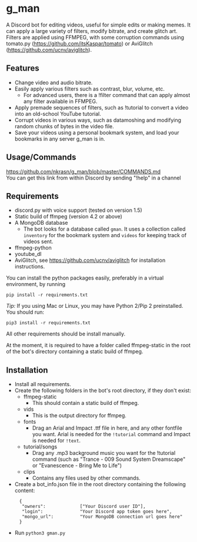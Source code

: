 # g_man
A Discord bot for editing videos, useful for simple edits or making memes. It can apply a large variety of filters, modify bitrate, and create glitch art. <br>
Filters are applied using FFMPEG, with some corruption commands using tomato.py (https://github.com/itsKaspar/tomato) or AviGlitch (https://github.com/ucnv/aviglitch).

## Features
* Change video and audio bitrate.
* Easily apply various filters such as contrast, blur, volume, etc.
  * For advanced users, there is a !filter command that can apply almost any filter available in FFMPEG.
* Apply premade sequences of filters, such as !tutorial to convert a video into an old-school YouTube tutorial.
* Corrupt videos in various ways, such as datamoshing and modifying random chunks of bytes in the video file.
* Save your videos using a personal bookmark system, and load your bookmarks in any server g_man is in.

## Usage/Commands
https://github.com/nkrasn/g_man/blob/master/COMMANDS.md<br>
You can get this link from within Discord by sending "!help" in a channel

## Requirements
* discord.py with voice support (tested on version 1.5)
* Static build of ffmpeg (version 4.2 or above)
* A MongoDB database
  * The bot looks for a database called `gman`. It uses a collection called `inventory` for the bookmark system and `videos` for keeping track of videos sent.
* ffmpeg-python
* youtube_dl
* AviGlitch, see https://github.com/ucnv/aviglitch for installation instructions.

You can install the python packages easily, preferably in a virtual environment, by running
```
pip install -r requirements.txt
```

*Tip:* If you using Mac or Linux, you may have Python 2/Pip 2 preinstalled. You should run:
```
pip3 install -r requirements.txt
```

All other requirements should be install manually.

At the moment, it is required to have a folder called ffmpeg-static in the root of the bot's directory containing a static build of ffmpeg. <br>

## Installation
* Install all requirements.
* Create the following folders in the bot's root directory, if they don't exist:
  * ffmpeg-static
    * This should contain a static build of ffmpeg.
  * vids
    * This is the output directory for ffmpeg.
  * fonts
    * Drag an Arial and Impact .ttf file in here, and any other fontfile you want. Arial is needed for the `!tutorial` command and Impact is needed for `!text`.
  * tutorial/songs
    * Drag any .mp3 background music you want for the !tutorial command (such as "Trance - 009 Sound System Dreamscape" or "Evanescence - Bring Me to Life")
  * clips
    * Contains any files used by other commands.
* Create a bot_info.json file in the root directory containing the following content:
```
     {
      "owners":             ["Your Discord user ID"],
      "login":              "Your Discord app token goes here",
      "mongo_url":          "Your MongoDB connection url goes here"
     }
```
* Run `python3 gman.py`

